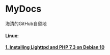 # MyDocs
 海清的GitHub自留地

#### Linux:

#### [1. Installing Lighttpd and PHP 7.3 on Debian 10](https://github.com/Haiqing-Xu/MyDocs/blob/main/Linux/Installing%20Lighttpd%20and%20PHP%207.3%20on%20Debian%2010.md)


